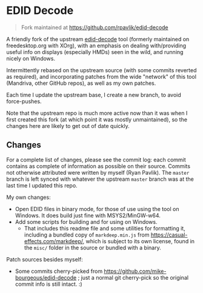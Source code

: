 # EDID Decode

> Fork maintained at <https://github.com/rpavlik/edid-decode>

A friendly fork of the upstream [edid-decode](https://git.linuxtv.org/edid-decode.git/) tool
(formerly maintained on freedesktop.org with XOrg),
with an emphasis on dealing with/providing useful info on displays (especially HMDs) seen in the wild,
and running nicely on Windows.

Intermittently rebased on the upstream source (with some commits reverted as required),
and incorporating patches from the wide "network" of this tool (Mandriva, other GitHub repos),
as well as my own patches.

Each time I update the upstream base, I create a new branch, to avoid force-pushes.

Note that the upstream repo is much more active now than it was when I first
created this fork (at which point it was mostly unmaintained), so the changes
here are likely to get out of date quickly.

## Changes

For a complete list of changes, please see the commit log:
each commit contains as complete of information as possible on their source.
Commits not otherwise attributed were written by myself (Ryan Pavlik).
The `master` branch is left synced with whatever the upstream `master` branch was
at the last time I updated this repo.

My own changes:

- Open EDID files in binary mode, for those of use using the tool on Windows.
  It does build just fine with MSYS2/MinGW-w64.
- Add some scripts for building and for using on Windows.
  - That includes this readme file and some utilities for formatting it,
    including a bundled copy of `markdeep.min.js` from <https://casual-effects.com/markdeep/>,
    which is subject to its own license, found in the `misc/` folder in the source or bundled with a binary.

Patch sources besides myself:

- Some commits cherry-picked from https://github.com/mike-bourgeous/edid-decode ;
  just a normal git cherry-pick so the original commit info is still intact. :)
